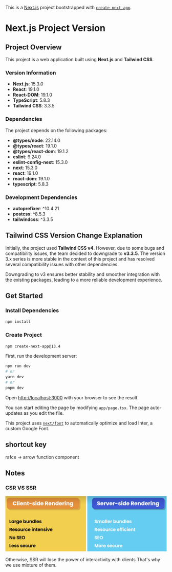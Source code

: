 This is a [Next.js](https://nextjs.org/) project bootstrapped with [`create-next-app`](https://github.com/vercel/next.js/tree/canary/packages/create-next-app).

# Next.js Project Version

## Project Overview
This project is a web application built using **Next.js** and **Tailwind CSS**.

### Version Information

- **Next.js**: 15.3.0
- **React**: 19.1.0
- **React-DOM**: 19.1.0
- **TypeScript**: 5.8.3
- **Tailwind CSS**: 3.3.5

### Dependencies
The project depends on the following packages:

- **@types/node**: 22.14.0
- **@types/react**: 19.1.0
- **@types/react-dom**: 19.1.2
- **eslint**: 9.24.0
- **eslint-config-next**: 15.3.0
- **next**: 15.3.0
- **react**: 19.1.0
- **react-dom**: 19.1.0
- **typescript**: 5.8.3

### Development Dependencies
- **autoprefixer**: ^10.4.21
- **postcss**: ^8.5.3
- **tailwindcss**: ^3.3.5

## Tailwind CSS Version Change Explanation

Initially, the project used **Tailwind CSS v4**. However, due to some bugs and compatibility issues, the team decided to downgrade to **v3.3.5**. The version 3.x series is more stable in the context of this project and has resolved several compatibility issues with other dependencies.

Downgrading to v3 ensures better stability and smoother integration with the existing packages, leading to a more reliable development experience.


## Get Started

### Install Dependencies

```bash
npm install
```


### Create Project
```bash
npm create-next-app@13.4
```

First, run the development server:

```bash
npm run dev
# or
yarn dev
# or
pnpm dev
```

Open [http://localhost:3000](http://localhost:3000) with your browser to see the result.

You can start editing the page by modifying `app/page.tsx`. The page auto-updates as you edit the file.

This project uses [`next/font`](https://nextjs.org/docs/basic-features/font-optimization) to automatically optimize and load Inter, a custom Google Font.

## shortcut key
rafce -> arrow function component 


## Notes
### CSR VS SSR
![CSR_VS_SSR](notes/CSR_VS_SSR.png)

Otherwise, SSR will lose the power of interactivity with clients
That's why we use mixture of them.

